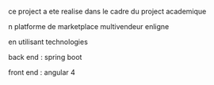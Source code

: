 ce  project  a   ete  realise  dans  le  cadre  du  project  academique

n  platforme  de  marketplace  multivendeur  enligne


en  utilisant  technologies  

back  end  :  spring  boot

front  end  :  angular  4



   